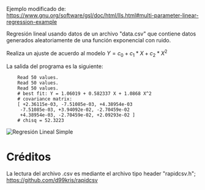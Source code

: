 Ejemplo modificado de: https://www.gnu.org/software/gsl/doc/html/lls.html#multi-parameter-linear-regression-example

Regresión lineal usando datos de un archivo "data.csv" que contiene datos generados aleatoriamente de una función exponencial con ruido.

Realiza un ajuste de acuerdo al modelo $Y = c_{0} + c_{1}*X + c_{2}*X^2$

La salida del programa es la siguiente:

        Read 50 values.
        Read 50 values.
        Read 50 values.
        # best fit: Y = 1.06019 + 0.582337 X + 1.0868 X^2
        # covariance matrix:
        [ +2.36115e-03, -7.51085e-03, +4.38954e-03 
         -7.51085e-03, +3.94092e-02, -2.70459e-02 
         +4.38954e-03, -2.70459e-02, +2.09293e-02 ]
        # chisq = 52.3223


![Regresión Lineal Simple](./grafica.png)

# Créditos

 La lectura del archivo .csv es mediante el archivo tipo header "rapidcsv.h"; https://github.com/d99kris/rapidcsv